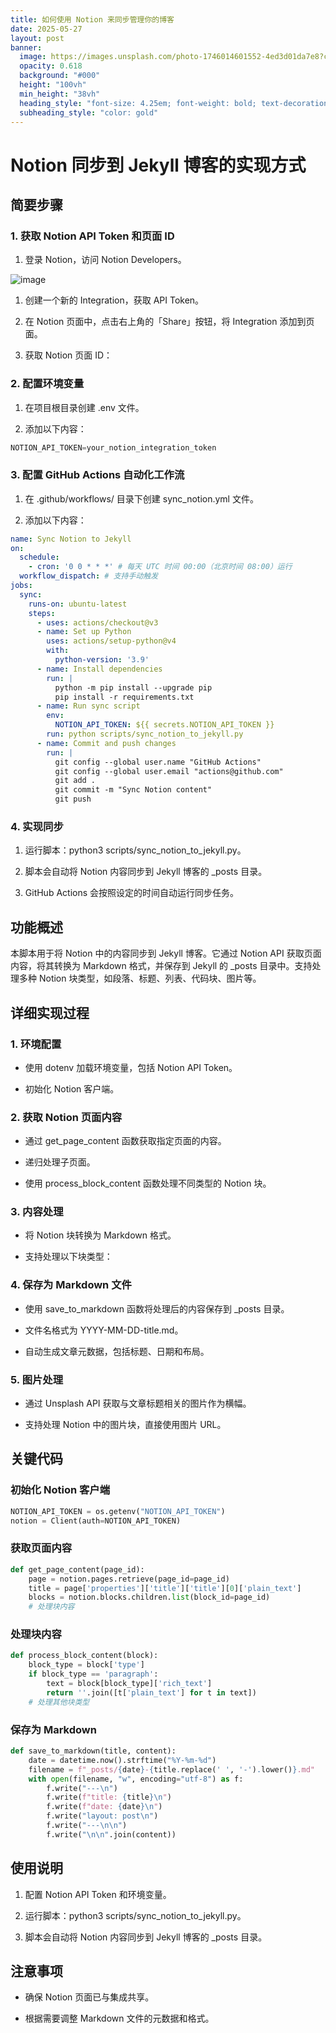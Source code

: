 ```yaml
---
title: 如何使用 Notion 来同步管理你的博客
date: 2025-05-27
layout: post
banner:
  image: https://images.unsplash.com/photo-1746014601552-4ed3d01da7e8?crop=entropy&cs=tinysrgb&fit=max&fm=jpg&ixid=M3w2OTIwMzJ8MHwxfHJhbmRvbXx8fHx8fHx8fDE3NDgzNjMyNjl8&ixlib=rb-4.1.0&q=80&w=1080
  opacity: 0.618
  background: "#000"
  height: "100vh"
  min_height: "38vh"
  heading_style: "font-size: 4.25em; font-weight: bold; text-decoration: underline"
  subheading_style: "color: gold"
---
```


# Notion 同步到 Jekyll 博客的实现方式

## 简要步骤

### 1. 获取 Notion API Token 和页面 ID

1. 登录 Notion，访问 Notion Developers。

![image](https://prod-files-secure.s3.us-west-2.amazonaws.com/a7a0cc5a-89b9-4cda-8686-1fba0ca52f40/d19c1afe-dea5-4312-9333-786b0ba83054/image.png?X-Amz-Algorithm=AWS4-HMAC-SHA256&X-Amz-Content-Sha256=UNSIGNED-PAYLOAD&X-Amz-Credential=ASIAZI2LB4665CJEVCFC%2F20250527%2Fus-west-2%2Fs3%2Faws4_request&X-Amz-Date=20250527T162748Z&X-Amz-Expires=3600&X-Amz-Security-Token=IQoJb3JpZ2luX2VjEJb%2F%2F%2F%2F%2F%2F%2F%2F%2F%2FwEaCXVzLXdlc3QtMiJGMEQCIG8PkaUb1IMwzhaazZOi8R%2Bg6yAPJyqWy3eaDmTvt7GpAiBkuUzHHZUPsvPZiTZ%2BO5YGWTYiPP8cWRMeIfdiooIPqir%2FAwheEAAaDDYzNzQyMzE4MzgwNSIMJF%2FOBUlOSRqlME6tKtwD6aqt0XR6EUsrQn%2B66SwwnV%2FsYNJ5AMoV%2FkOqT4z8rpVD%2FTFveU1BsOM3zXpbAguDKjFvk4hG8PJJxYXC1%2BLvOGxX%2FzihTfNlMBxJiUDGi%2FJXxt1iIhGc91%2F8x8jr4l2DmdBWSG%2BK8%2FelstgQfdni%2BOIVwcIqRd0S7zIhbzmKLE7YxvuzXfiHLzOcAobefjQMl4ML%2B2hldOevEPafxHMcaLIdxo%2Bk9pZfUpNTYLbdl3ejffIIKuZXZLlUrhpGPXmxdCTKQp%2BY72je8ecQeO6atc4cBH%2ByuXW9gHoKaSWvT9%2B9WptS5iwhJ7G9rcMDCVEflAZFy4IALmJoVf221HS88p%2FPQSTR881vnPpfZ0gBFkcbnSqsQg6QsFZbW79e04f7na0r4y7GKBhL5FyHvPVIHDAyMYZGcO%2B41eliq70Hm2Gu0EwZzWoqFePihPnLfDomMLng0uHUUb3dopxyAimefY1jfcirtZamwj9Mk9ObxXdGfUjUv%2FcS%2Bz8LqlReRCRKeL7dWAKvPSvM%2F4OPyuZpDI%2FCNJskRLNVqqUXU1MzRu%2BQ89qStoc0t%2B7G%2BxjmSMV%2BvaDXz%2B%2BqowmYZwgPGn1vcw5g3y%2FWA5gBO%2F5vw%2FTpyV%2BDJKWHZ1K5tLkW5wYwg%2F3WwQY6pgEDoCyhE0ai%2Fu4oFvvFi9e1dgSarF6gutF7L%2FQj301eRpEyPZ8vYrx%2FtSqBugPtSBqzo0rW692YdwDXf5tUJRMv52fO9aQdPpRBwAvf7F5eaunQCfV8oukYu17Si4OXxzy2Fg6ALONN8tLBtGMqAAkKwU9t8cXup6zG5scgJR4PPE%2FSzLEGDg6zgHFUDx8gpT2UzvohKnMfmSUzDbWGcZX9UNZZuAnJ&X-Amz-Signature=5023b54aaf40698c27f8e326a491171923f8e678ad94ad9967a4e0f20e3533ab&X-Amz-SignedHeaders=host&x-id=GetObject)

1. 创建一个新的 Integration，获取 API Token。

1. 在 Notion 页面中，点击右上角的「Share」按钮，将 Integration 添加到页面。

1. 获取 Notion 页面 ID：


### 2. 配置环境变量

1. 在项目根目录创建 .env 文件。

1. 添加以下内容：

```javascript
NOTION_API_TOKEN=your_notion_integration_token
```

### 3. 配置 GitHub Actions 自动化工作流

1. 在 .github/workflows/ 目录下创建 sync_notion.yml 文件。

1. 添加以下内容：

```yaml
name: Sync Notion to Jekyll
on:
  schedule:
    - cron: '0 0 * * *' # 每天 UTC 时间 00:00（北京时间 08:00）运行
  workflow_dispatch: # 支持手动触发
jobs:
  sync:
    runs-on: ubuntu-latest
    steps:
      - uses: actions/checkout@v3
      - name: Set up Python
        uses: actions/setup-python@v4
        with:
          python-version: '3.9'
      - name: Install dependencies
        run: |
          python -m pip install --upgrade pip
          pip install -r requirements.txt
      - name: Run sync script
        env:
          NOTION_API_TOKEN: ${{ secrets.NOTION_API_TOKEN }}
        run: python scripts/sync_notion_to_jekyll.py
      - name: Commit and push changes
        run: |
          git config --global user.name "GitHub Actions"
          git config --global user.email "actions@github.com"
          git add .
          git commit -m "Sync Notion content"
          git push
```

### 4. 实现同步

1. 运行脚本：python3 scripts/sync_notion_to_jekyll.py。

1. 脚本会自动将 Notion 内容同步到 Jekyll 博客的 _posts 目录。

1. GitHub Actions 会按照设定的时间自动运行同步任务。

## 功能概述

本脚本用于将 Notion 中的内容同步到 Jekyll 博客。它通过 Notion API 获取页面内容，将其转换为 Markdown 格式，并保存到 Jekyll 的 _posts 目录中。支持处理多种 Notion 块类型，如段落、标题、列表、代码块、图片等。

## 详细实现过程

### 1. 环境配置

- 使用 dotenv 加载环境变量，包括 Notion API Token。

- 初始化 Notion 客户端。

### 2. 获取 Notion 页面内容

- 通过 get_page_content 函数获取指定页面的内容。

- 递归处理子页面。

- 使用 process_block_content 函数处理不同类型的 Notion 块。

### 3. 内容处理

- 将 Notion 块转换为 Markdown 格式。

- 支持处理以下块类型：


### 4. 保存为 Markdown 文件

- 使用 save_to_markdown 函数将处理后的内容保存到 _posts 目录。

- 文件名格式为 YYYY-MM-DD-title.md。

- 自动生成文章元数据，包括标题、日期和布局。

### 5. 图片处理

- 通过 Unsplash API 获取与文章标题相关的图片作为横幅。

- 支持处理 Notion 中的图片块，直接使用图片 URL。

## 关键代码

### 初始化 Notion 客户端

```python
NOTION_API_TOKEN = os.getenv("NOTION_API_TOKEN")
notion = Client(auth=NOTION_API_TOKEN)
```

### 获取页面内容

```python
def get_page_content(page_id):
    page = notion.pages.retrieve(page_id=page_id)
    title = page['properties']['title']['title'][0]['plain_text']
    blocks = notion.blocks.children.list(block_id=page_id)
    # 处理块内容
```

### 处理块内容

```python
def process_block_content(block):
    block_type = block['type']
    if block_type == 'paragraph':
        text = block[block_type]['rich_text']
        return ''.join([t['plain_text'] for t in text])
    # 处理其他块类型
```

### 保存为 Markdown

```python
def save_to_markdown(title, content):
    date = datetime.now().strftime("%Y-%m-%d")
    filename = f"_posts/{date}-{title.replace(' ', '-').lower()}.md"
    with open(filename, "w", encoding="utf-8") as f:
        f.write("---\n")
        f.write(f"title: {title}\n")
        f.write(f"date: {date}\n")
        f.write("layout: post\n")
        f.write("---\n\n")
        f.write("\n\n".join(content))
```

## 使用说明

1. 配置 Notion API Token 和环境变量。

1. 运行脚本：python3 scripts/sync_notion_to_jekyll.py。

1. 脚本会自动将 Notion 内容同步到 Jekyll 博客的 _posts 目录。

## 注意事项

- 确保 Notion 页面已与集成共享。

- 根据需要调整 Markdown 文件的元数据和格式。